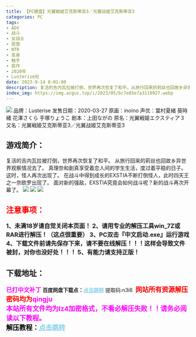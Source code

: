 ```yaml
---
title: 【PC硬盘】光翼戦姫艾克斯蒂亚3／光翼战姬艾克斯蒂亚3
categories: PC
tags:
- ADV
- 战斗
- 女战士
- 恶堕
- NTR
- 变身
- 触手
- 拔作
- 2020年
- Lusterise社
date: 2023-9-14 8:01:00
description: 复活的吉内瓦拉被打倒，世界再次恢复了和平。从旅行回来的莉丝也回故乡异世界观察情况去了。真理奈和創真享受着恋人间的学生生活，度过着平稳的日子。这时，怪人再次出现了。在战斗中得到成长的EXSTIA不断打倒怪人，此时四天王之一奈欧罗出现了。面对新的强敌，EXSTIA究竟会如何战斗呢？新的战斗再次开幕了。
index_img: https://img.acgus.top/i/2023/05/bc7e85e7a3110927.webp
---
```

![](https://img.acgus.top/i/2023/05/bc7e85e7a3110927.webp)
品牌：Lusterise
发售日期：2020-03-27
原画：inoino
声优：葉村夏緒 葵時緒 花澤さくら 手塚りょうこ
剧本：上田ながの
原名：光翼戦姫エクスティア３
又名：光翼戦姫艾克斯蒂亚3／光翼战姬艾克斯蒂亚3

## 游戏简介：
复活的吉内瓦拉被打倒，世界再次恢复了和平。
从旅行回来的莉丝也回故乡异世界观察情况去了。
真理奈和創真享受着恋人间的学生生活，度过着平稳的日子。
这时，怪人再次出现了。
在战斗中得到成长的EXSTIA不断打倒怪人，此时四天王之一奈欧罗出现了。
面对新的强敌，EXSTIA究竟会如何战斗呢？新的战斗再次开幕了。
![](https://img.acgus.top/i/2023/05/d67dd610b7110943.webp)
![](https://img.acgus.top/i/2023/05/16446532b9110938.webp)
![](https://img.acgus.top/i/2023/05/553caed23f110932.webp)





## <font color=#FF0000 >注意事项：</font>
<font size=3><b>1、未满18岁请自觉关闭本页面！
2、请用专业的解压工具win_7Z或RAR进行解压！（这点很重要）
3、PC双击『中文启动.exe』运行游戏
4、下载文件前请先保存下来，请不要在线解压！！！这样会导致文件被封，对你也没好处！！！
5、有能力请支持正版！</b></font>

## 下载地址：
<font color=#FF00FF size=3><b>已打中文补丁</b></font>
<b>百度网盘下载点：</b><a href="https://pan.baidu.com/s/1jiyIRd4CT-tLeWPvnMK_vA?pwd=n3i6" style="color: #87CEEB;"><b>点击跳转</b></a> 提取码:n3i6
<a style="padding: 0" href="https://post.qingju.org/AD/"><img style="max-width:100%" src="https://img.acgus.top/i/2024/07/478f689b8021d8d499ab43d21acf137a.gif" alt=""></a>
<b><font color=#FF0000 size=4>网站所有资源解压密码均为</b></font><b><font color=#FF00FF size=4>qingju</font><font color=#FF0000 ></font></b><br><b><font color=#FF00FF size=4>本站所有文件均为lz4加密格式，不看必解压失败！！请务必阅读以下教程。</b></font><br><b><font color=#000 size=4>解压教程：</b><a href="https://post.qingju.org/tutorial/000/" style="color: #87CEEB;"><b>点击跳转</b></a>